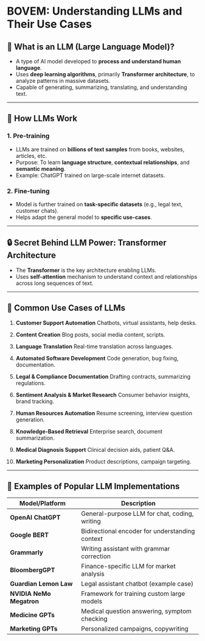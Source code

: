 # BOVEM: Understanding LLMs and Their Use Cases

## 🧠 What is an LLM (Large Language Model)?

- A type of AI model developed to **process and understand human language**.
- Uses **deep learning algorithms**, primarily **Transformer architecture**, to analyze patterns in massive datasets.
- Capable of generating, summarizing, translating, and understanding text.

---

## 🔁 How LLMs Work

### 1. **Pre-training**

- LLMs are trained on **billions of text samples** from books, websites, articles, etc.
- Purpose: To learn **language structure**, **contextual relationships**, and **semantic meaning**.
- Example: ChatGPT trained on large-scale internet datasets.

### 2. **Fine-tuning**

- Model is further trained on **task-specific datasets** (e.g., legal text, customer chats).
- Helps adapt the general model to **specific use-cases**.

---

## 🔒 Secret Behind LLM Power: Transformer Architecture

- The **Transformer** is the key architecture enabling LLMs.
- Uses **self-attention** mechanism to understand context and relationships across long sequences of text.

---

## 🤖 Common Use Cases of LLMs

1. **Customer Support Automation**
   Chatbots, virtual assistants, help desks.

2. **Content Creation**
   Blog posts, social media content, scripts.

3. **Language Translation**
   Real-time translation across languages.

4. **Automated Software Development**
   Code generation, bug fixing, documentation.

5. **Legal & Compliance Documentation**
   Drafting contracts, summarizing regulations.

6. **Sentiment Analysis & Market Research**
   Consumer behavior insights, brand tracking.

7. **Human Resources Automation**
   Resume screening, interview question generation.

8. **Knowledge-Based Retrieval**
   Enterprise search, document summarization.

9. **Medical Diagnosis Support**
   Clinical decision aids, patient Q\&A.

10. **Marketing Personalization**
    Product descriptions, campaign targeting.

---

## 🧪 Examples of Popular LLM Implementations

| Model/Platform           | Description                                     |
| ------------------------ | ----------------------------------------------- |
| **OpenAI ChatGPT**       | General-purpose LLM for chat, coding, writing   |
| **Google BERT**          | Bidirectional encoder for understanding context |
| **Grammarly**            | Writing assistant with grammar correction       |
| **BloombergGPT**         | Finance-specific LLM for market analysis        |
| **Guardian Lemon Law**   | Legal assistant chatbot (example case)          |
| **NVIDIA NeMo Megatron** | Framework for training custom large models      |
| **Medicine GPTs**        | Medical question answering, symptom checking    |
| **Marketing GPTs**       | Personalized campaigns, copywriting             |
